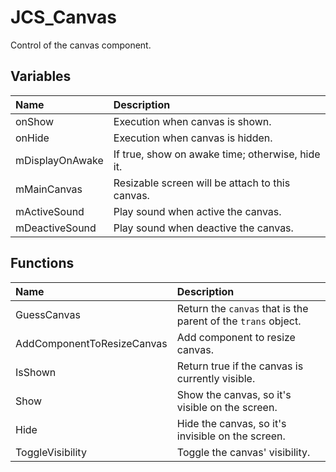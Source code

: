 # JCS_Canvas

Control of the canvas component.

## Variables

| Name            | Description                                      |
|:----------------|:-------------------------------------------------|
| onShow          | Execution when canvas is shown.                  |
| onHide          | Execution when canvas is hidden.                 |
| mDisplayOnAwake | If true, show on awake time; otherwise, hide it. |
| mMainCanvas     | Resizable screen will be attach to this canvas.  |
| mActiveSound    | Play sound when active the canvas.               |
| mDeactiveSound  | Play sound when deactive the canvas.             |

## Functions

| Name                       | Description                                                   |
|:---------------------------|:--------------------------------------------------------------|
| GuessCanvas                | Return the `canvas` that is the parent of the `trans` object. |
| AddComponentToResizeCanvas | Add component to resize canvas.                               |
| IsShown                    | Return true if the canvas is currently visible.               |
| Show                       | Show the canvas, so it's visible on the screen.               |
| Hide                       | Hide the canvas, so it's invisible on the screen.             |
| ToggleVisibility           | Toggle the canvas' visibility.                                |

